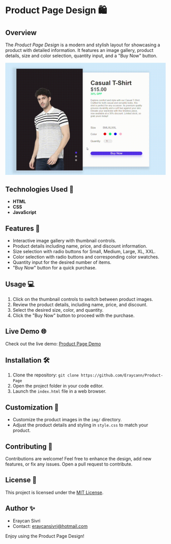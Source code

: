 # Product Page Design 🛍️

## Overview
The *Product Page Design* is a modern and stylish layout for showcasing a product with detailed information. It features an image gallery, product details, size and color selection, quantity input, and a "Buy Now" button.

![Product Page Design](./img/readme.gif)

## Technologies Used 🚀
- **HTML**
- **CSS**
- **JavaScript**

## Features 🌟
- Interactive image gallery with thumbnail controls.
- Product details including name, price, and discount information.
- Size selection with radio buttons for Small, Medium, Large, XL, XXL.
- Color selection with radio buttons and corresponding color swatches.
- Quantity input for the desired number of items.
- "Buy Now" button for a quick purchase.

## Usage 💻
1. Click on the thumbnail controls to switch between product images.
2. Review the product details, including name, price, and discount.
3. Select the desired size, color, and quantity.
4. Click the "Buy Now" button to proceed with the purchase.

## Live Demo 🌐
Check out the live demo: [Product Page Demo](#) <!-- Add your live demo link -->

## Installation 🛠️
1. Clone the repository: `git clone https://github.com/Eraycann/Product-Page`
2. Open the project folder in your code editor.
3. Launch the `index.html` file in a web browser.

## Customization 🎨
- Customize the product images in the `img/` directory.
- Adjust the product details and styling in `style.css` to match your product.

## Contributing 🤝
Contributions are welcome! Feel free to enhance the design, add new features, or fix any issues. Open a pull request to contribute.

## License 📜
This project is licensed under the [MIT License](LICENSE.md).

## Author ✨
- Eraycan Sivri
- Contact: eraycansivri@hotmail.com

Enjoy using the Product Page Design!
